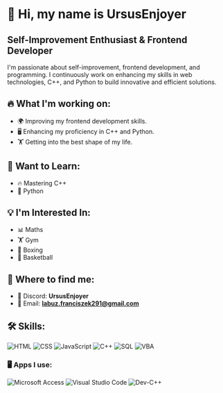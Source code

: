 # 👋 Hi, my name is UrsusEnjoyer

## Self-Improvement Enthusiast & Frontend Developer

I'm passionate about self-improvement, frontend development, and programming. I continuously work on enhancing my skills in web technologies, C++, and Python to build innovative and efficient solutions.

## 🔥 What I'm working on:
- 🌍 Improving my frontend development skills.
- 🖥️ Enhancing my proficiency in C++ and Python.
- 🏋️ Getting into the best shape of my life.

## 🎯 Want to Learn:
- 🔥 Mastering C++
- 🐍 Python


## 💡 I'm Interested In:
- 📊 Maths
- 🏋️ Gym
- 🥊 Boxing
- 🏀 Basketball

## 📍 Where to find me:
- 💬 Discord: **UrsusEnjoyer**
- 📧 Email: **labuz.franciszek291@gmail.com**

## 🛠️ Skills:
![HTML](https://img.shields.io/badge/-HTML-orange?style=flat-square&logo=html5)
![CSS](https://img.shields.io/badge/-CSS-blue?style=flat-square&logo=css3)
![JavaScript](https://img.shields.io/badge/-JavaScript-yellow?style=flat-square&logo=javascript)
![C++](https://img.shields.io/badge/-C++-blue?style=flat-square&logo=cplusplus)
![SQL](https://img.shields.io/badge/-SQL-lightgray?style=flat-square&logo=mysql)
![VBA](https://img.shields.io/badge/-VBA-purple?style=flat-square&logo=microsoft-office)
### 🖥️ Apps I use:
![Microsoft Access](https://img.shields.io/badge/Microsoft_Access-A4373A?style=for-the-badge&logo=microsoft-access&logoColor=white)
![Visual Studio Code](https://img.shields.io/badge/Visual%20Studio%20Code-0078d7.svg?style=for-the-badge&logo=visual-studio-code&logoColor=white)
![Dev-C++](https://img.shields.io/badge/Dev--C++-blue.svg?style=for-the-badge&logo=c%2B%2B&logoColor=white)

